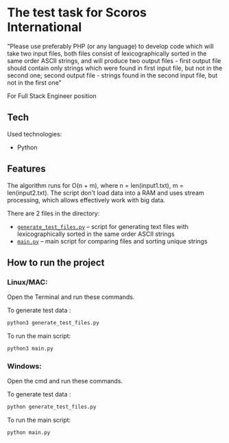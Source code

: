 # The test task for Scoros International 

"Please use preferably PHP (or any language) to develop code which will take two input files, both files consist of lexicographically sorted in the same order ASCII strings, and will produce two output files - first output file should contain only strings which were found in first input file, but not in the second one; second output file - strings found in the second input file, but not in the first one"

For Full Stack Engineer position

## Tech

Used technologies:
- Python

## Features

The algorithm runs for O(n + m), where n = len(input1.txt), m = len(input2.txt).
The script don't load data into a RAM and uses stream processing, which allows effectively work with big data.

There are 2 files in the directory:
- [`generate_test_files.py`](./generate_test_files.py) – script for generating text files with lexicographically sorted in the same order ASCII strings 
- [`main.py`](./main.py) – main script for comparing files and sorting unique strings


## How to run the project


### Linux/MAC:

Open the Terminal and run these commands.

To generate test data :

```sh
python3 generate_test_files.py
```

To run the main script:

```sh
python3 main.py
```

### Windows:

Open the cmd and run these commands.

To generate test data :

```sh
python generate_test_files.py
```

To run the main script:

```sh
python main.py
```







